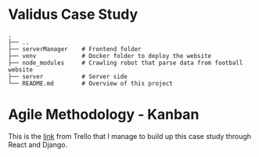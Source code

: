 # Validus Case Study




    .
    ├── ..
    ├── serverManager    # Frontend folder
    ├── venv             # Docker folder to deploy the website
    ├── node_modules     # Crawling robot that parse data from football website
    ├── server           # Server side
    └── README.md        # Overview of this project 

# Agile Methodology - Kanban
This is the [link](https://trello.com/b/pXSrucTg) from Trello that I manage to build up this case study through React and Django.



